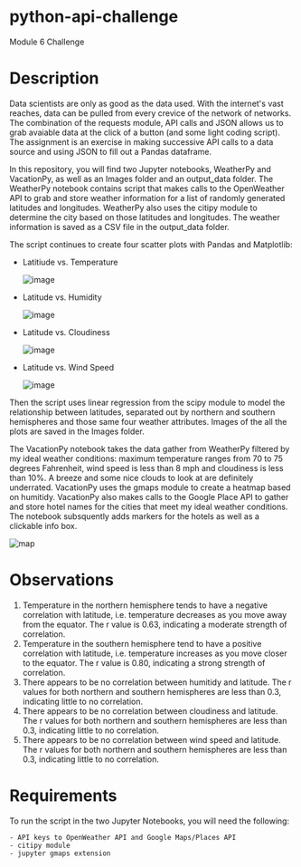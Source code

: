 # python-api-challenge
Module 6 Challenge


# Description
Data scientists are only as good as the data used. With the internet's vast reaches, data can be pulled from every crevice of the network of networks. The combination of the requests module, API calls and JSON allows us to grab avaiable data at the click of a button (and some light coding script). The assignment is an exercise in making successive API calls to a data source and using JSON to fill out a Pandas dataframe.

In this repository, you will find two Jupyter notebooks, WeatherPy and VacationPy, as well as an Images folder and an output_data folder. The WeatherPy notebook contains script that makes calls to the OpenWeather API to grab and store weather information for a list of randomly generated latitudes and longitudes. WeatherPy also uses the citipy module to determine the city based on those latitudes and longitudes. The weather information is saved as a CSV file in the output_data folder.

The script continues to create four scatter plots with Pandas and Matplotlib:

- Latitiude vs. Temperature
    
    ![image](https://user-images.githubusercontent.com/107419765/182034981-ba7ccf5c-03b5-4517-8558-8d45764223ab.png)

- Latitude vs. Humidity

    ![image](https://user-images.githubusercontent.com/107419765/182034998-330c2e9a-29b1-4576-adf1-bb4c8d221a93.png)

- Latitude vs. Cloudiness

    ![image](https://user-images.githubusercontent.com/107419765/182035009-7f2d81bf-e0be-41c7-a6ab-977b383cc6ad.png)

- Latitude vs. Wind Speed

    ![image](https://user-images.githubusercontent.com/107419765/182035015-cbebd917-c9d2-40ce-a6b0-17e00113b6c0.png)


Then the script uses linear regression from the scipy module to model the relationship between latitudes, separated out by northern and southern hemispheres and those same four weather attributes. Images of the all the plots are saved in the Images folder.

The VacationPy notebook takes the data gather from WeatherPy filtered by my ideal weather conditions: maximum temperature ranges from 70 to 75 degrees Fahrenheit, wind speed is less than 8 mph and cloudiness is less than 10%. A breeze and some nice clouds to look at are definitely underrated. VacationPy uses the gmaps module to create a heatmap based on humitidy. VacationPy also makes calls to the Google Place API to gather and store hotel names for the cities that meet my ideal weather conditions. The notebook subsquently adds markers for the hotels as well as a clickable info box.


![map](https://user-images.githubusercontent.com/107419765/182034900-53094b98-0963-4da5-ae12-9312ae819374.png)

# Observations
1. Temperature in the northern hemisphere tends to have a negative correlation with latitude, i.e. temperature decreases as you move away from the equator. The r value is 0.63, indicating a moderate strength of correlation.
2. Temperature in the southern hemisphere tend to have a positive correlation with latitude, i.e. temperature increases as you move closer to the equator. The r value is 0.80, indicating a strong strength of correlation.
3. There appears to be no correlation between humitidy and latitude. The r values for both northern and southern hemispheres are less than 0.3, indicating little to no correlation.
4. There appears to be no correlation between cloudiness and latitude. The r values for both northern and southern hemispheres are less than 0.3, indicating little to no correlation.
5. There appears to be no correlation between wind speed and latitude. The r values for both northern and southern hemispheres are less than 0.3, indicating little to no correlation.

# Requirements
To run the script in the two Jupyter Notebooks, you will need the following:

    - API keys to OpenWeather API and Google Maps/Places API
    - citipy module
    - jupyter gmaps extension



